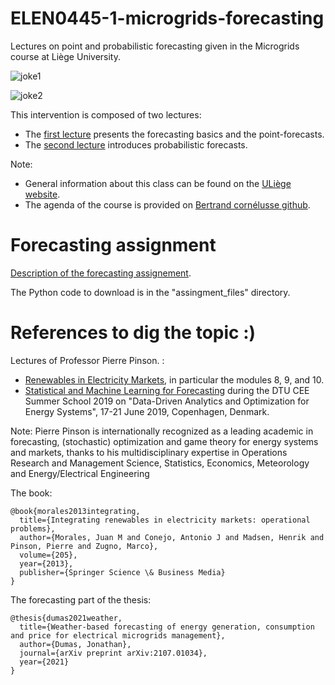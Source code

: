 # ELEN0445-1-microgrids-forecasting

Lectures on point and probabilistic forecasting given in the Microgrids course at Liège University.

![joke1](https://github.com/jonathandumas/ELEN0445-1-microgrids-forecasting/blob/927d1f6caa58b43593f4ef9987de800574798673/figures/forecasting_joke1.jpg
)

![joke2](https://github.com/jonathandumas/ELEN0445-1-microgrids-forecasting/blob/927d1f6caa58b43593f4ef9987de800574798673/figures/forecasting_joke2.png
)

This intervention is composed of two lectures:
* The [first lecture](https://github.com/jonathandumas/ELEN0445-1-microgrids-forecasting/blob/2b91cfc1b637b2ff17b13786b2407df66b6ac485/pdf/ELEN0445-1-microgrids-forecasting-lesson-1-2021.pdf) presents the forecasting basics and the point-forecasts.
* The [second lecture](https://github.com/jonathandumas/ELEN0445-1-microgrids-forecasting/blob/27fcc893882f572d37a953b6a301e1a4f7671e83/pdf/ELEN0445-1-microgrids-forecasting-lesson-2-2021.pdf) introduces probabilistic forecasts. 

Note:
* General information about this class can be found on the [ULiège website](https://www.programmes.uliege.be/cocoon/20202021/en/cours/ELEN0445-1.html). 
* The agenda of the course is provided on [Bertrand cornélusse github](https://github.com/bcornelusse/ELEN0445-microgrids).

# Forecasting assignment

[Description of the forecasting assignement](https://github.com/jonathandumas/ELEN0445-1-microgrids-forecasting/blob/f6c4019274fd17f17e8c3329fffa8ed88917dcd8/pdf/ELEN0445-1-microgrids-forecasting-assignement-2021.pdf).

The Python code to download is in the "assingment_files" directory.

# References to dig the topic :)

Lectures of Professor Pierre Pinson. :
* [Renewables in Electricity Markets](http://pierrepinson.com/index.php/teaching/), in particular the modules 8, 9, and 10.
* [Statistical and Machine Learning for Forecasting](https://youtu.be/e7uMRluA01M) during the DTU CEE Summer School 2019 on "Data-Driven Analytics and Optimization for Energy Systems", 17-21 June 2019, Copenhagen, Denmark.

Note: Pierre Pinson is internationally recognized as a leading academic in forecasting, (stochastic) optimization and game theory for energy systems and markets, thanks to his multidisciplinary expertise in Operations Research and Management Science, Statistics, Economics, Meteorology and Energy/Electrical Engineering

The book:
```
@book{morales2013integrating,
  title={Integrating renewables in electricity markets: operational problems},
  author={Morales, Juan M and Conejo, Antonio J and Madsen, Henrik and Pinson, Pierre and Zugno, Marco},
  volume={205},
  year={2013},
  publisher={Springer Science \& Business Media}
}
```

The forecasting part of the thesis:
```
@thesis{dumas2021weather,
  title={Weather-based forecasting of energy generation, consumption and price for electrical microgrids management},
  author={Dumas, Jonathan},
  journal={arXiv preprint arXiv:2107.01034},
  year={2021}
}
```
